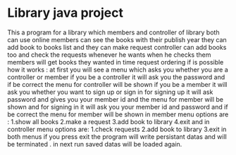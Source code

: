 # Library java project
This a program for a library which members and controller of library both can use online 
members can see the books with their publish year
they can add book to books list and they can make request
controller can add books too and check the requests whenever he wants
when he checks them members will get books they wanted in time request ordering if is possible 
how it works :
at first you will see a menu which asks you whether you are a controller or member 
if you be a controller it will ask you the password and if be correct the menu for controller will be shown
if you be a member it will ask you whether you want to sign up or sign in for signing up it will ask password and gives you your member id and the menu for member will be shown
and for signing in it will ask you your member id and password and if be correct the menu for member will be shown
in member menu options are :
1.show all books 
2.make a request
3.add book to library 
4.exit
and in controller menu options are:
1.check requests
2.add book to library 
3.exit
in both menus if you press exit the program will write persistant datas and will be terminated .
in next run saved datas will be loaded again.

